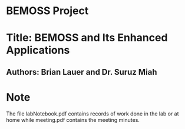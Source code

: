# BEMOSS Project

# Title: BEMOSS and Its Enhanced Applications


## Authors: Brian Lauer and Dr. Suruz Miah

# Note

The file labNotebook.pdf contains records of work done in the lab or at home while meeting.pdf contains the meeting minutes.
